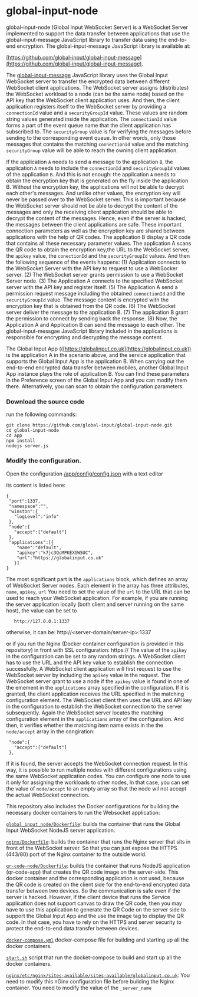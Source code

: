 # global-input-node

global-input-node (Global Input WebSocket Server) is a WebSocket Server implemented to support the data transfer between applications that use the global-input-message JavaScript library to transfer data using the end-to-end encryption. The global-input-message JavaScript library is available at:

[https://github.com/global-input/global-input-message](https://github.com/global-input/global-input-message).

The [global-input-message](https://github.com/global-input/global-input-message) JavaScript library uses the Global Input WebSocket server to transfer the encrypted data between different WebSocket client applications. The WebSocket server assigns (distributes) the WebSocket workload to a node (can be the same node) based on the API key that the WebSocket client application uses. And then, the client application registers itself to the WebSocket server by providing a ```connectionId``` value and a ```securityGroupId``` value. These values are random string values generated inside the application. The ```connectionId``` value forms a part of the event queue name that the client application has subscribed to. The ```securityGroup``` value is for verifying the messages before sending to the corresponding event queue. In other words, only those messages that contains the matching ```connectionId``` value and the matching ```securityGroup``` value will be able to reach the owning client application.  

If the application ```A``` needs to send a message to the application ```B```, the application ```A``` needs to include the ```connectionId``` and ```securityGroupId``` values of the application ```B```. And this is not enough: the application ```A``` needs to obtain the encryption key that is generated on the fly inside the application B. Without the encryption key, the applications will not be able to decrypt each other's messages. And unlike other values, the encryption key will never be passed over to the WebSocket server. This is important because the WebSocket server should not be able to decrypt the content of the messages and only the receiving client application should be able to decrypt the content of the messages. Hence, even if the server is hacked, the messages between the client applications are safe. These important connection parameters as well as the encryption key are shared between applications with the help of QR codes. The application B display a QR code that contains all these necessary parameter values. The application A scans the QR code to obtain the encryption key,the URL to the WebSocket server, the ```apikey``` value, the ```conectionId``` and the ```securityGroupId``` values. And then the following sequence of the events happens:
(1) Application connects to the WebSocket Server with the API key to request to use a WebSocker server.
(2) The WebSocket server grants permission to use a WebSocket Server node.
(3) The Application A connects to the specified WebSocket server with the API key and register itself.
(5) The Application A send a permission request message including the obtained ```connectionId``` and the ```securityGroupId``` value. The message content is encrypted with the encryption key that is obtained from the QR code.
(6) The WebSocket server deliver the message to the application B.
(7) The application B grant the permission to connect by sending back the response.
(8) Now, the Application A and Application B can send the message to each other. The global-input-messgae JavaScript library included in the applications is responsible for encrypting and decrypting the message content.

The Global Input App (([https://globalinput.co.uk](https://globalinput.co.uk)) is the application A in the  scenario above, and the service application that supports the Global Input App is the application B. When carrying out the end-to-end encrypted data transfer between mobiles, another Global Input App instance plays the role of application B.  You can find these parameters in the Preference screen of the Global Input App and you can modify them there. Alternatively, you can scan to obtain the configuration parameters.

### Download the source code
run the following commands:

    git clone https://github.com/global-input/global-input-node.git
    cd global-input-node
    cd app
    npm install
    nodejs server.js


### Modify the configuration.
Open the configuration
    [/app/config/config.json](https://github.com/global-input/global-input-node/blob/master/app/config/config.json)
with a text editor

its content is listed here:
```
{
 "port":1337,
 "namespace":"",
 "winston":{
   "logLevel":"info"
 },
 "node":{
   "accept":["default"]
 },
 "applications":[{
    "name":"default",
    "apikey":"k7jc3QcMPKEXGW5UC",
    "url":"https://globalinput.co.uk"
   }]
}

```
The most significant part is the ```applications``` block, which defines an array of WebSocket Server nodes. Each element in the array has three attributes, ```name```, ```apikey```, ```url```
You need to set the value of the ```url``` to the URL that can be used to reach your WebSocket application. For example, if you are running the server application locally (both client and server running on the same host), the value can be set to

       http://127.0.0.1:1337
otherwise, it can be:
        http://<server-domain/server-ip>:1337

or if you run the Nginx (Docker container configuration is provided in this repository) in front with SSL configuration:
        https://<you-domain>
The value of the ```apikey``` in the configuration can be set to any random strings.  A WebSocket client has to use the URL and the API key value to establish the connection successfully.
A WebSocket client application will first request to use the WebSocket server by including the ```apikey``` value in the request.  The WebSocket server grant to use a node if the ```apikey``` value is found in one of the emement in the ```applications``` array specified in the configuration. If it is granted, the client application receives the URL specified in the matching configuration element. The WebSocket client then uses the URL and API key in the configuration to establish the WebSocket connection to the server subsequently.
Again the WebSocket server locates the matching configuration element in the ```applications``` array of the configuration. And then, it verifies whether the matching item name exists in the  the ```node/accept``` array in the congiration:
```
 "node":{
   "accept":["default"]
 },
```
If it is found, the server accepts the WebSocket connection request.
In this way, it is possible to run multiple nodes with different configurations using the same WebSocket application codes. You can configure one node to use it only for assigning the workloads to other nodes, In that case, you can set the value of  ```node/accept```  to an empty array so that the node wil not accept the actual WebSocket connection.

This repository also includes the Docker configurations for building the necessary docker containers to run the Websocket application:

[```global_input_node/Dockerfile```](https://github.com/global-input/global-input-node/blob/master/global_input_node/Dockerfile): builds the container that runs the Global Input WebSocket NodeJS server application.  

[```nginx/Dockerfile```](https://github.com/global-input/global-input-node/blob/master/nginx/Dockerfile): builds the container that runs the Nginx server that sits in front of the WebSocket server. So that you can just expose the HTTPS (443/80) port of the Nginx container to the outside world.

[```qr-code-node/Dockerfile```](https://github.com/global-input/global-input-node/blob/master/qr_code_node/Dockerfile): builds the container that runs NodeJS application (qr-code-app) that creates the QR code image on the server-side. This docker container and the corresponding application is not used, because the QR code is created on the client side for the end-to-end encrypted data transfer between two devices. So the communication is safe even if the server is hacked. However, if the client device that runs the Service application does not support canvas to draw the QR code, then you may have to use this application to generate the QR Code on the server side to support the Global Input App and the use the image tag to display the QR code. In that case, you have to rely on the HTTPS and server security to protect the end-to-end data transfer between devices.

[```docker-compose.yml```](https://github.com/global-input/global-input-node/blob/master/docker-compose.yml) docker-compose file for building and starting up all the docker containers.

[```start.sh```](https://github.com/global-input/global-input-node/blob/master/start.sh) script that run the docket-compose to build and start up all the docker containers.

[```nginx/etc/nginx/sites-available/sites-available/globalinput.co.uk```](https://github.com/global-input/global-input-node/blob/master/nginx/etc/nginx/sites-available/globalinput.co.uk): You need to modify this nGinx configuration file before building the Nginx container. You need to modify the value of the  ```_server_name```
